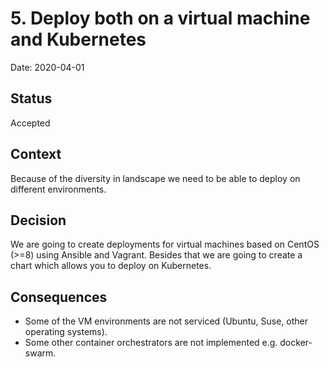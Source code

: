 # 5. Deploy both on a virtual machine and Kubernetes

Date: 2020-04-01

## Status

Accepted

## Context

Because of the diversity in landscape we need to be able to deploy on different environments.

## Decision

We are going to create deployments for virtual machines based on CentOS (>=8) using Ansible and Vagrant. 
Besides that we are going to create a chart which allows you to deploy on Kubernetes.

## Consequences

- Some of the VM environments are not serviced (Ubuntu, Suse, other operating systems).
- Some other container orchestrators are not implemented e.g. docker-swarm.
